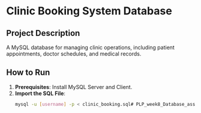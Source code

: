 # Clinic Booking System Database

## Project Description
A MySQL database for managing clinic operations, including patient appointments, doctor schedules, and medical records.

## How to Run
1. **Prerequisites**: Install MySQL Server and Client.
2. **Import the SQL File**:
   ```bash
   mysql -u [username] -p < clinic_booking.sql# PLP_week8_Database_assignment
